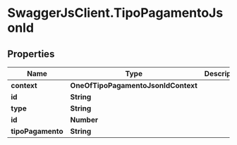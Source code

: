 # SwaggerJsClient.TipoPagamentoJsonld

## Properties

| Name              | Type                                | Description | Notes      |
| ----------------- | ----------------------------------- | ----------- | ---------- |
| **context**       | **OneOfTipoPagamentoJsonldContext** |             | [optional] |
| **id**            | **String**                          |             | [optional] |
| **type**          | **String**                          |             | [optional] |
| **id**            | **Number**                          |             | [optional] |
| **tipoPagamento** | **String**                          |             | [optional] |
